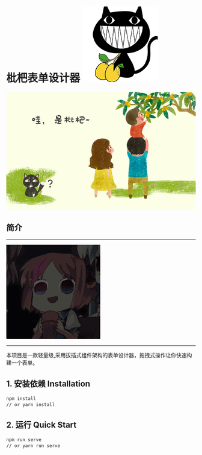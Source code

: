 



# 枇杷表单设计器 ![img.png](public/loquat.png)

![img.png](public/demo/sample.jpg)

## 简介
<hr/>

![img.png](public/demo/kawaii.gif)

<hr/>
本项目是一款轻量级,采用拔插式组件架构的表单设计器，拖拽式操作让你快速构建一个表单。

## 1. 安装依赖 Installation

```shell
npm install
// or yarn install
```

## 2. 运行 Quick Start

```shell
npm run serve
// or yarn run serve
```
